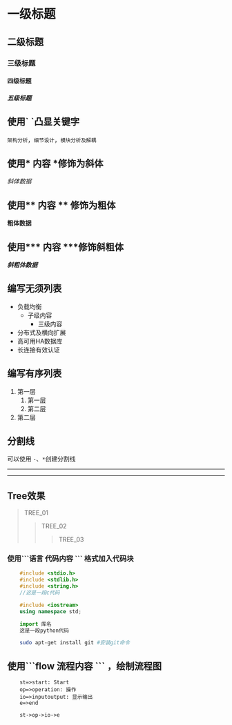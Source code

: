 # 一级标题
## 二级标题
### 三级标题
#### 四级标题
##### 五级标题


## 使用\` \`凸显关键字
`架构分析`，`细节设计`，`模块分析及解耦`</br>

## 使用\* 内容 \*修饰为斜体
*斜体数据*

## 使用\*\* 内容 \*\* 修饰为粗体
**粗体数据**

## 使用\*\*\* 内容 \*\*\*修饰斜粗体
***斜粗体数据***

## 编写无须列表
* 负载均衡
	* 子级内容
		* 三级内容
* 分布式及横向扩展
* 高可用HA数据库
* 长连接有效认证

## 编写有序列表
1. 第一层
	1. 第一层
	2. 第二层
2. 第二层


## 分割线
可以使用 `-`、`*`创建分割线</br>
- - -
* * *

## Tree效果
> TREE_01
>> TREE_02
>>> TREE_03


### 使用\`\`\`语言 代码内容 \`\`\` 格式加入代码块

```c
	#include <stdio.h>
	#include <stdlib.h>
	#include <string.h>
	//这是一段c代码
```

```cpp
	#include <iostream>
	using namespace std;
```

```python
	import 库名
	这是一段python代码
```

```bash
	sudo apt-get install git #安装git命令
```

## 使用\`\`\`flow 流程内容 \`\`\` ，绘制流程图

```flow
	st=>start: Start
	op=>operation: 操作
	io=>inputoutput: 显示输出
	e=>end

	st->op->io->e

```







